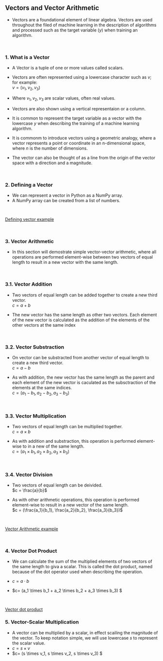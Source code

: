 ## Vectors and Vector Arithmetic
* Vectors are a foundational element of linear algebra. Vectors are used throughout the filed of machine learning in the description of algorithms and processed such as the target variable ($y$) when training an algorithm.

</br>

### 1. What is a Vector
* A Vector is a tuple of one or more values called scalars.
* Vectors are often represented using a lowercase character such as $v$; for example:
<br>$v = (v_1, v_2, v_3)$

* Where $v_1, v_2, v_3$ are scalar values, often real values.
* Vectors are also shown using a vertical representaion or a column.
* It is common to represent the target variable as a vector with the lowercase $y$ when describing the training of a machine learning algorithm.
* It is commonm to introduce vectors using a geometric analogy, where a vector represents a point or coordinate in an n-dimensional space, where $n$ is the number of dimensions.
* The vector can also be thought of as a line from the origin of the vector space with a direction and a magnitude.

</br>

### 2. Defining a Vector
* We can represent a vector in Python as a NumPy array.
* A NumPy array can be created from a list of numbers.

</br>

[Defining vector example](./defining_vector.py)

</br>

### 3. Vector Arithmetic
* In this section will demostrate simple vector-vector arithmetic, where all operations are performed element-wise between two vectors of equal length to result in a new vector with the same length.

</br>

### 3.1. Vector Addition
* Two vectors of equal length can be added together to create a new third vector.
<br>$c = a + b$

* The new vector has the same length as other two vectors. Each element of the new vector is calculated as the addition of the elements of the other vectors at the same index

</br>

### 3.2. Vector Substraction
* On vector can be substracted from another vector of equal length to create a new third vector.
<br>$c = a - b$

* As with addition, the new vector has the same length as the parent and each element of the new vector is caculated as the subsctraction of the elements at the same indices.
<br>$c = (a_1 - b_1, a_2 - b_2, a_3 - b_3)$

</br>

### 3.3. Vector Multiplication
* Two vectors of equal length can be multiplied together.
<br>$c = a \times b$

* As with addition and substraction, this operation is performed element-wise to in a new of the same length.
<br>$c = (a_1 \times b_1, a_2 \times b_2, a_3 \times b_3)$

</br>

### 3.4. Vector Division
* Two vectors of equal length can be deivided.
<br> $c = \frac{a}{b}$

* As with other arithmetic operations, this operation is performed element-wise to result in a new vector of the same length.
<br>$c = (\frac{a_1}{b_1}, \frac{a_2}{b_2}, \frac{a_3}{b_3})$

</br>

[Vector Arithmetic example](./vector_arthmetic.py)

</br>

### 4. Vector Dot Product
* We can calculate the sum of the multiplied elements of two vectors of the same length to giva a scalar. This is called the dot product, named because of the dot operator used when describing the operation.

* $c = a \cdot b$
* $c= (a_1 \times b_1 + a_2 \times b_2 + a_3 \times b_3) $

</br>

[Vector dot product](./vector_dot_product.py)

### 5. Vector-Scalar Multiplication
* A vector can be multiplied by a scalar, in effect scailing the magnitude of the vector. To keep notation simple, we will use lowercase $s$ to represent the scalar value.
* $c = s \times v$
* $c= (s \times v_1, s \times v_2, s \times v_3) $